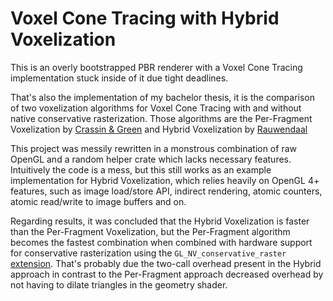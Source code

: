 # Voxel Cone Tracing with Hybrid Voxelization
This is an overly bootstrapped PBR renderer with a Voxel Cone Tracing implementation stuck inside of it due tight deadlines.

That's also the implementation of my bachelor thesis, it is the comparison of two voxelization algorithms for Voxel Cone Tracing with and without native conservative rasterization. Those algorithms are the Per-Fragment Voxelization by [Crassin & Green](https://www.seas.upenn.edu/~pcozzi/OpenGLInsights/OpenGLInsights-SparseVoxelization.pdf) and Hybrid Voxelization by [Rauwendaal](http://jcgt.org/published/0002/01/02/paper-lowres.pdf)

This project was messily rewritten in a monstrous combination of raw OpenGL and a random helper crate which lacks necessary features. Intuitively the code is a mess, but this still works as an example implementation for Hybrid Voxelization, which relies heavily on OpenGL 4+ features, such as image load/store API, indirect rendering, atomic counters, atomic read/write to image buffers and on.

Regarding results, it was concluded that the Hybrid Voxelization is faster than the Per-Fragment Voxelization, but the Per-Fragment algorithm becomes the fastest combination when combined with hardware support for conservative rasterization using the `GL_NV_conservative_raster` [extension](https://www.khronos.org/registry/OpenGL/extensions/NV/NV_conservative_raster.txt). That's probably due the two-call overhead present in the Hybrid approach in contrast to the Per-Fragment approach decreased overhead by not having to dilate triangles in the geometry shader.
